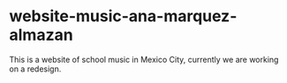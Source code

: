 # website-music-ana-marquez-almazan
This is a website of school music in Mexico City, currently we are working on a redesign. 
